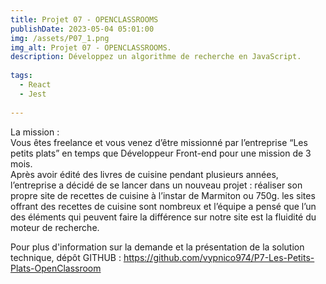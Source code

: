 ```yaml
---
title: Projet 07 - OPENCLASSROOMS
publishDate: 2023-05-04 05:01:00
img: /assets/P07_1.png
img_alt: Projet 07 - OPENCLASSROOMS.
description: Développez un algorithme de recherche en JavaScript.
  
tags:
  - React
  - Jest
 
---
```


La mission :<br>
Vous êtes freelance et vous venez d’être missionné par l’entreprise “Les petits plats” en temps que Développeur Front-end pour une mission de 3 mois.<br>
Après avoir édité des livres de cuisine pendant plusieurs années, l’entreprise a décidé de se lancer dans un nouveau projet : réaliser son propre site de recettes de cuisine à l’instar de Marmiton ou 750g. les sites offrant des recettes de cuisine sont nombreux et l’équipe a pensé que l’un des éléments qui peuvent faire la différence sur notre site est la fluidité du moteur de recherche. 


Pour plus d'information sur la demande et la présentation de la solution technique, dépôt GITHUB : https://github.com/vypnico974/P7-Les-Petits-Plats-OpenClassroom
